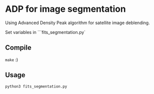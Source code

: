 # ADP for image segmentation
Using Advanced Density Peak algorithm for satellite image deblending.

Set variables in ```fits_segmentation.py`
## Compile 
```make``` :)

## Usage 
``` python3 fits_segmentation.py ```

